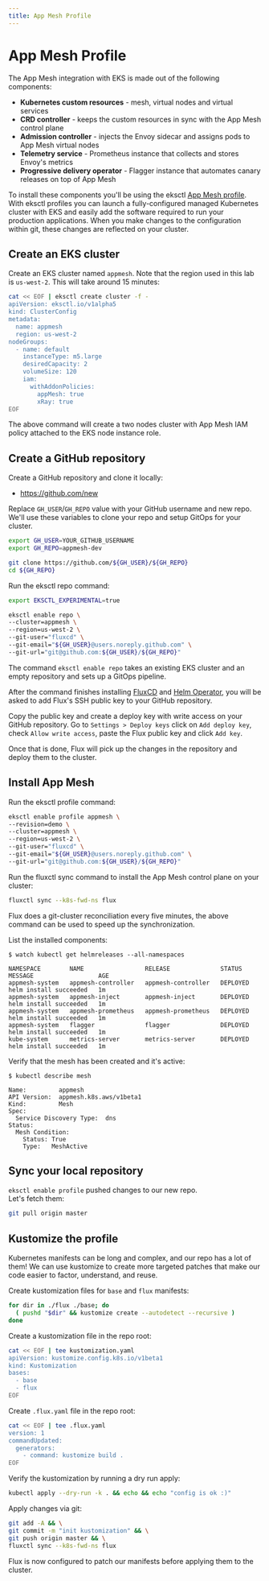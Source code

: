 ```yaml
---
title: App Mesh Profile
---
```


# App Mesh Profile

The App Mesh integration with EKS is made out of the following components:

* **Kubernetes custom resources** -
    mesh, virtual nodes and virtual services
* **CRD controller** - 
    keeps the custom resources in sync with the App Mesh control plane
* **Admission controller** - 
    injects the Envoy sidecar and assigns pods to App Mesh virtual nodes
* **Telemetry service** - 
    Prometheus instance that collects and stores Envoy's metrics
* **Progressive delivery operator** - 
    Flagger instance that automates canary releases on top of App Mesh 

To install these components you'll be using the eksctl [App Mesh profile](https://github.com/weaveworks/eks-appmesh-profile).
With eksctl profiles you can launch a fully-configured managed Kubernetes cluster with EKS and
easily add the software required to run your production applications.
When you make changes to the configuration within git, these changes are reflected on your cluster.

## Create an EKS cluster

Create an EKS cluster named `appmesh`.
Note that the region used in this lab is `us-west-2`.
This will take around 15 minutes:

```sh
cat << EOF | eksctl create cluster -f -
apiVersion: eksctl.io/v1alpha5
kind: ClusterConfig
metadata:
  name: appmesh
  region: us-west-2
nodeGroups:
  - name: default
    instanceType: m5.large
    desiredCapacity: 2
    volumeSize: 120
    iam:
      withAddonPolicies:
        appMesh: true
        xRay: true
EOF
```

The above command will create a two nodes cluster with App Mesh IAM policy attached to the EKS node instance role.

## Create a GitHub repository

Create a GitHub repository and clone it locally:
- https://github.com/new

Replace `GH_USER`/`GH_REPO` value with your GitHub username and new repo.
We'll use these variables to clone your repo and setup GitOps for your cluster.
```sh
export GH_USER=YOUR_GITHUB_USERNAME
export GH_REPO=appmesh-dev

git clone https://github.com/${GH_USER}/${GH_REPO}
cd ${GH_REPO}
```

Run the eksctl repo command:

```sh
export EKSCTL_EXPERIMENTAL=true

eksctl enable repo \
--cluster=appmesh \
--region=us-west-2 \
--git-user="fluxcd" \
--git-email="${GH_USER}@users.noreply.github.com" \
--git-url="git@github.com:${GH_USER}/${GH_REPO}"
```

The command `eksctl enable repo` takes an existing EKS cluster and an empty repository 
and sets up a GitOps pipeline.

After the command finishes installing [FluxCD](https://github.com/fluxcd/flux) and [Helm Operator](https://github.com/fluxcd/flux),
you will be asked to add Flux's SSH public key to your GitHub repository.

Copy the public key and create a deploy key with write access on your GitHub repository.
Go to `Settings > Deploy keys` click on `Add deploy key`, check `Allow write access`,
paste the Flux public key and click `Add key`.

Once that is done, Flux will pick up the changes in the repository and deploy them to the cluster.

## Install App Mesh

Run the eksctl profile command:
```sh
eksctl enable profile appmesh \
--revision=demo \
--cluster=appmesh \
--region=us-west-2 \
--git-user="fluxcd" \
--git-email="${GH_USER}@users.noreply.github.com" \
--git-url="git@github.com:${GH_USER}/${GH_REPO}"
```

Run the fluxctl sync command to install the App Mesh control plane on your cluster:

```sh
fluxctl sync --k8s-fwd-ns flux
```

Flux does a git-cluster reconciliation every five minutes, the above command can be used to speed up the
synchronization.

List the installed components:

```
$ watch kubectl get helmreleases --all-namespaces

NAMESPACE        NAME                 RELEASE              STATUS     MESSAGE                  AGE
appmesh-system   appmesh-controller   appmesh-controller   DEPLOYED   helm install succeeded   1m
appmesh-system   appmesh-inject       appmesh-inject       DEPLOYED   helm install succeeded   1m
appmesh-system   appmesh-prometheus   appmesh-prometheus   DEPLOYED   helm install succeeded   1m
appmesh-system   flagger              flagger              DEPLOYED   helm install succeeded   1m
kube-system      metrics-server       metrics-server       DEPLOYED   helm install succeeded   1m
```

Verify that the mesh has been created and it's active:

```
$ kubectl describe mesh

Name:         appmesh
API Version:  appmesh.k8s.aws/v1beta1
Kind:         Mesh
Spec:
  Service Discovery Type:  dns
Status:
  Mesh Condition:
    Status: True
    Type:   MeshActive
```

## Sync your local repository

`eksctl enable profile` pushed changes to our new repo.  
Let's fetch them:

```sh
git pull origin master
```

## Kustomize the profile

Kubernetes manifests can be long and complex, and our repo has a lot of them!
We can use kustomize to create more targeted patches that make our code easier to factor, understand, and reuse.

Create kustomization files for `base` and `flux` manifests:

```sh
for dir in ./flux ./base; do
  ( pushd "$dir" && kustomize create --autodetect --recursive )
done
```

Create a kustomization file in the repo root:

```sh
cat << EOF | tee kustomization.yaml
apiVersion: kustomize.config.k8s.io/v1beta1
kind: Kustomization
bases:
  - base
  - flux
EOF
```

Create `.flux.yaml` file in the repo root:

```sh
cat << EOF | tee .flux.yaml
version: 1
commandUpdated:
  generators:
    - command: kustomize build .
EOF
```

Verify the kustomization by running a dry run apply:

```sh
kubectl apply --dry-run -k . && echo && echo "config is ok :)"
```

Apply changes via git:

```sh
git add -A && \
git commit -m "init kustomization" && \
git push origin master && \
fluxctl sync --k8s-fwd-ns flux
```

Flux is now configured to patch our manifests before applying them to the cluster.

